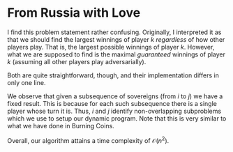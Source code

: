 # From Russia with Love

I find this problem statement rather confusing. Originally, I interpreted it as that we should find the largest winnings of player $k$ _regardless_ of how other players play. That is, the largest possible winnings of player $k$. However, what we are supposed to find is the maximal _guaranteed_ winnings of player $k$ (assuming all other players play adversarially).

Both are quite straightforward, though, and their implementation differs in only one line.

We observe that given a subsequence of sovereigns (from $i$ to $j$) we have a fixed result. This is because for each such subsequence there is a single player whose turn it is. Thus, $i$ and $j$ identify non-overlapping subproblems which we use to setup our dynamic program. Note that this is very similar to what we have done in Burning Coins.

Overall, our algorithm attains a time complexity of $\mathcal{O}(n^2)$.
